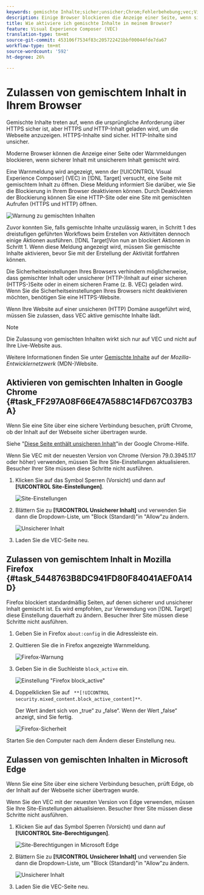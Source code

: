 ```yaml
---
keywords: gemischte Inhalte;sicher;unsicher;Chrom;Fehlerbehebung;vec;Visual Experience Composer;unsecure;http;https;firefox;Internet Explorer
description: Einige Browser blockieren die Anzeige einer Seite, wenn sicherer Inhalt mit unsicherem Inhalt gemischt wird. Erfahren Sie, wie Sie gemischte Inhalte in Chrome, Firefox und Edge aktivieren.
title: Wie aktiviere ich gemischte Inhalte in meinem Browser?
feature: Visual Experience Composer (VEC)
translation-type: tm+mt
source-git-commit: 453106f7534f83c205722421bbf00044fde7da67
workflow-type: tm+mt
source-wordcount: '592'
ht-degree: 26%

---
```



# Zulassen von gemischtem Inhalt in Ihrem Browser

Gemischte Inhalte treten auf, wenn die ursprüngliche Anforderung über HTTPS sicher ist, aber HTTPS *und* HTTP-Inhalt geladen wird, um die Webseite anzuzeigen. HTTPS-Inhalte sind sicher. HTTP-Inhalte sind unsicher.

Moderne Browser können die Anzeige einer Seite oder Warnmeldungen blockieren, wenn sicherer Inhalt mit unsicherem Inhalt gemischt wird.

Eine Warnmeldung wird angezeigt, wenn der [!UICONTROL Visual Experience Composer] (VEC) in [!DNL Target] versucht, eine Seite mit gemischtem Inhalt zu öffnen. Diese Meldung informiert Sie darüber, wie Sie die Blockierung in Ihrem Browser deaktivieren können. Durch Deaktivieren der Blockierung können Sie eine HTTP-Site oder eine Site mit gemischten Aufrufen (HTTPS und HTTP) öffnen.

![Warnung zu gemischten Inhalten](/help/c-experiences/c-visual-experience-composer/r-troubleshoot-composer/assets/mixed_content_warning.png)

Zuvor konnten Sie, falls gemischte Inhalte unzulässig waren, in Schritt 1 des dreistufigen geführten Workflows beim Erstellen von Aktivitäten dennoch einige Aktionen ausführen. [!DNL Target]Von nun an blockiert Aktionen in Schritt 1. Wenn diese Meldung angezeigt wird, müssen Sie gemischte Inhalte aktivieren, bevor Sie mit der Erstellung der Aktivität fortfahren können.

Die Sicherheitseinstellungen Ihres Browsers verhindern möglicherweise, dass gemischter Inhalt oder unsicherer (HTTP-)Inhalt auf einer sicheren (HTTPS-)Seite oder in einem sicheren Frame (z. B. VEC) geladen wird. Wenn Sie die Sicherheitseinstellungen Ihres Browsers nicht deaktivieren möchten, benötigen Sie eine HTTPS-Website.

Wenn Ihre Website auf einer unsicheren (HTTP) Domäne ausgeführt wird, müssen Sie zulassen, dass VEC aktive gemischte Inhalte lädt.

>[!NOTE]
>
>Die Zulassung von gemischten Inhalten wirkt sich nur auf VEC und nicht auf Ihre Live-Website aus.

Weitere Informationen finden Sie unter [Gemischte Inhalte](https://developer.mozilla.org/en-US/docs/Web/Security/Mixed_content) auf der *Mozilla-Entwicklernetzwerk* (MDN-)Website.

## Aktivieren von gemischten Inhalten in Google Chrome {#task_FF297A08F66E47A588C14FD67C037B3A}

Wenn Sie eine Site über eine sichere Verbindung besuchen, prüft Chrome, ob der Inhalt auf der Webseite sicher übertragen wurde.

Siehe &quot;[Diese Seite enthält unsicheren Inhalt](https://support.google.com/chrome/answer/1342714?hl=en)&quot;in der Google Chrome-Hilfe.

Wenn Sie VEC mit der neuesten Version von Chrome (Version 79.0.3945.117 oder höher) verwenden, müssen Sie Ihre Site-Einstellungen aktualisieren. Besucher Ihrer Site müssen diese Schritte nicht ausführen.

1. Klicken Sie auf das Symbol Sperren (Vorsicht) und dann auf **[!UICONTROL Site-Einstellungen]**.

   ![Site-Einstellungen](/help/c-experiences/c-visual-experience-composer/r-troubleshoot-composer/assets/site-settings.png)

1. Blättern Sie zu **[!UICONTROL Unsicherer Inhalt]** und verwenden Sie dann die Dropdown-Liste, um &quot;Block (Standard)&quot;in &quot;Allow&quot;zu ändern.

   ![Unsicherer Inhalt](/help/c-experiences/c-visual-experience-composer/r-troubleshoot-composer/assets/insecure-content.png)

1. Laden Sie die VEC-Seite neu.

## Zulassen von gemischtem Inhalt in Mozilla Firefox {#task_5448763B8DC941FD80F84041AEF0A14D}

Firefox blockiert standardmäßig Seiten, auf denen sicherer und unsicherer Inhalt gemischt ist. Es wird empfohlen, zur Verwendung von [!DNL Target] diese Einstellung dauerhaft zu ändern. Besucher Ihrer Site müssen diese Schritte nicht ausführen.

1. Geben Sie in Firefox `about:config` in die Adressleiste ein.
1. Quittieren Sie die in Firefox angezeigte Warnmeldung.

   ![Firefox-Warnung](/help/c-experiences/c-visual-experience-composer/r-troubleshoot-composer/assets/firefox.png)

1. Geben Sie in die Suchleiste `block_active` ein.

   ![Einstellung &quot;Firefox block_active&quot;](/help/c-experiences/c-visual-experience-composer/r-troubleshoot-composer/assets/firefox3.png)

1. Doppelklicken Sie auf ` **[!UICONTROL security.mixed_content.block_active_content]**`.

   Der Wert ändert sich von „true“ zu „false“. Wenn der Wert „false“ anzeigt, sind Sie fertig.

   ![Firefox-Sicherheit](/help/c-experiences/c-visual-experience-composer/r-troubleshoot-composer/assets/firefox2.png)

Starten Sie den Computer nach dem Ändern dieser Einstellung neu.

## Zulassen von gemischten Inhalten in Microsoft Edge

Wenn Sie eine Site über eine sichere Verbindung besuchen, prüft Edge, ob der Inhalt auf der Webseite sicher übertragen wurde.

Wenn Sie den VEC mit der neuesten Version von Edge verwenden, müssen Sie Ihre Site-Einstellungen aktualisieren. Besucher Ihrer Site müssen diese Schritte nicht ausführen.

1. Klicken Sie auf das Symbol Sperren (Vorsicht) und dann auf **[!UICONTROL Site-Berechtigungen]**.

   ![Site-Berechtigungen in Microsoft Edge](/help/c-experiences/c-visual-experience-composer/r-troubleshoot-composer/assets/ms-edge.png)

1. Blättern Sie zu **[!UICONTROL Unsicherer Inhalt]** und verwenden Sie dann die Dropdown-Liste, um &quot;Block (Standard)&quot;in &quot;Allow&quot;zu ändern.

   ![Unsicherer Inhalt](/help/c-experiences/c-visual-experience-composer/r-troubleshoot-composer/assets/ms-edge-2.png)

1. Laden Sie die VEC-Seite neu.